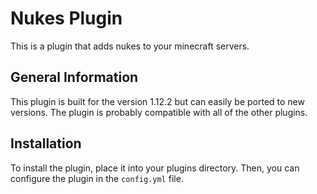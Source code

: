 # Nukes Plugin
This is a plugin that adds nukes to your minecraft servers.

## General Information
This plugin is built for the version 1.12.2 but can easily be ported to new versions. The plugin is probably compatible with all of the other plugins.

## Installation
To install the plugin, place it into your plugins directory. Then, you can configure the plugin in the `config.yml` file.
